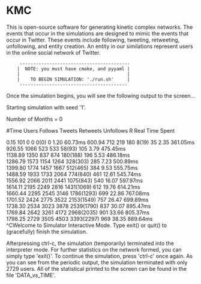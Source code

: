 KMC
===

This is open-source software for generating kinetic complex networks. The events that occur in the simulations are designed to mimic the events that occur in Twitter. These events include following, tweeting, retweeting, unfollowing, and entity creation. An entity in our similations represent users in the online social network of Twitter. 

         -----------------------------------------
        |  NOTE: you must have cmake, and pyyaml |
        |                                        |
        |    TO BEGIN SIMULATION: './run.sh'     |
         ----------------------------------------

Once the simulation begins, you will see the following output to the screen...





Starting simulation with seed '1'.

Number of Months = 0


#Time		Users		Follows		Tweets		Retweets	Unfollows	R	Real Time Spent

0.15		101		0		0		0(0)	0		1.20		60.73ms	
600.94		712		219		180		8(19)	35		2.35		361.05ms	
926.55		1066		523		533		58(93)	105		3.79		475.45ms	
1138.89		1350		837		874		180(188)	196		5.53		486.18ms	
1286.79		1573		1154		1264		328(303)	285		7.23		500.89ms	
1399.80		1774		1457		1667		512(465)	384		9.53		555.75ms	
1488.59		1933		1733		2064		774(640)	461		12.61		545.74ms	
1556.92		2066		2011		2441		1075(843)	540		16.07		597.97ms	
1614.11		2195		2249		2816		1431(1069)	612		19.76		614.21ms	
1660.44		2295		2545		3146		1786(1293)	699		22.86		767.08ms	
1701.52		2424		2775		3522		2153(1549)	757		26.47		699.89ms	
1738.30		2534		3023		3878		2539(1790)	837		30.07		895.47ms	
1769.84		2642		3261		4172		2968(2035)	901		33.66		805.37ms	
1798.25		2729		3505		4503		3393(2297)	969		38.35		889.64ms	
^CWelcome to Simulator Interactive Mode.
Type exit() or quit() to (gracefully) finish the simulation.
> 


Afterpressing ctrl-c, the simulation (temporarily) terminated into the interpreter mode. For further statistics on the network formed, you can simply type 'exit()'. To continue the simulation, press 'ctrl-c' once again. As you can see from the periodic output, the simulation terminated with only 2729 users. All of the statistical printed to the screen can be found in the file 'DATA_vs_TIME'.  
